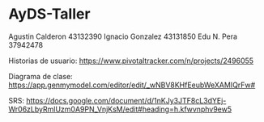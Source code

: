 # AyDS-Taller

Agustin Calderon 43132390
Ignacio Gonzalez 43131850
Edu N. Pera 37942478


Historias de usuario: https://www.pivotaltracker.com/n/projects/2496055

Diagrama de clase: https://app.genmymodel.com/editor/edit/_wNBV8KHfEeubWeXAMIQrFw#

SRS: https://docs.google.com/document/d/1nKJy3JTF8cL3dYEj-Wr06zLbyRmlUzm0A9PN_VnjKsM/edit#heading=h.kfwvnphv9ew5
